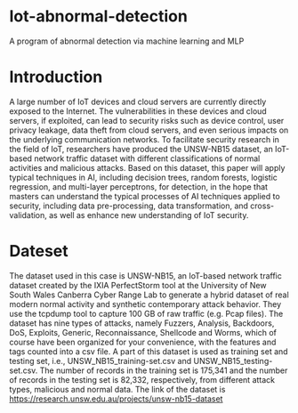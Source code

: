 # Iot-abnormal-detection
A program of abnormal detection via machine learning and MLP

# Introduction


A large number of IoT devices and cloud servers are currently directly exposed to the Internet. The vulnerabilities in these devices and cloud servers, if exploited, can lead to security risks such as device control, user privacy leakage, data theft from cloud servers, and even serious impacts on the underlying communication networks. 
To facilitate security research in the field of IoT, researchers have produced the UNSW-NB15 dataset, an IoT-based network traffic dataset with different classifications of normal activities and malicious attacks. Based on this dataset, this paper will apply typical techniques in AI, including decision trees, random forests, logistic regression, and multi-layer perceptrons, for detection, in the hope that masters can understand the typical processes of AI techniques applied to security, including data pre-processing, data transformation, and cross-validation, as well as enhance new understanding of IoT security.


# Dateset


The dataset used in this case is UNSW-NB15, an IoT-based network traffic dataset created by the IXIA PerfectStorm tool at the University of New South Wales Canberra Cyber Range Lab to generate a hybrid dataset of real modern normal activity and synthetic contemporary attack behavior. They use the tcpdump tool to capture 100 GB of raw traffic (e.g. Pcap files).
The dataset has nine types of attacks, namely Fuzzers, Analysis, Backdoors, DoS, Exploits, Generic, Reconnaissance, Shellcode and Worms, which of course have been organized for your convenience, with the features and tags counted into a csv file.
A part of this dataset is used as training set and testing set, i.e., UNSW_NB15_training-set.csv and UNSW_NB15_testing-set.csv. The number of records in the training set is 175,341 and the number of records in the testing set is 82,332, respectively, from different attack types, malicious and normal data.
The link of the dataset is 
https://research.unsw.edu.au/projects/unsw-nb15-dataset
